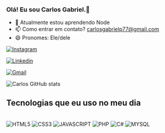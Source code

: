 ### Olá! Eu sou Carlos Gabriel.🌟

- 🌱 Atualmente estou aprendendo Node
- 📫 Como entrar em contato? carlosgabrielp77@gmail.com
- 😄 Pronomes: Ele/dele

[![Instagram](https://img.shields.io/badge/Instagram-E4405F?style=for-the-badge&logo=instagram&logoColor=white)](https://instagram.com/pde_sousa)

[![Linkedin](https://img.shields.io/badge/LinkedIn-0077B5?style=for-the-badge&logo=linkedin&logoColor=white)](https://linkedin.com)

[![Gmail](https://img.shields.io/badge/Gmail-D14836?style=for-the-badge&logo=gmail&logoColor=white)](https://gmail.com)

![Carlos GitHub stats](https://github-readme-stats.vercel.app/api?username=carlosg2011&show_icons=true&theme=tokyonight)

## Tecnologias que eu uso no meu dia

<div style= "display: inline-block"><br>

<img align="center" alt="HTML5" src="https://img.shields.io/badge/HTML5-E34F26?style=for-the-badge&logo=html5&logoColor=white">

<img align="center" alt="CSS3" src="https://img.shields.io/badge/CSS3-1572B6?style=for-the-badge&logo=css3&logoColor=white">

<img align="center" alt="JAVASCRIPT" src="https://img.shields.io/badge/JavaScript-323330?style=for-the-badge&logo=javascript&logoColor=F7DF1E">

<img align="center" alt="PHP" src="https://img.shields.io/badge/PHP-777BB4?style=for-the-badge&logo=php&logoColor=white">

<img align="center" alt="C#" src="https://img.shields.io/badge/C%23-239120?style=for-the-badge&logo=c-sharp&logoColor=white">

<img align="center" alt="MYSQL" src="https://img.shields.io/badge/MySQL-00000F?style=for-the-badge&logo=mysql&logoColor=white">



</div>
